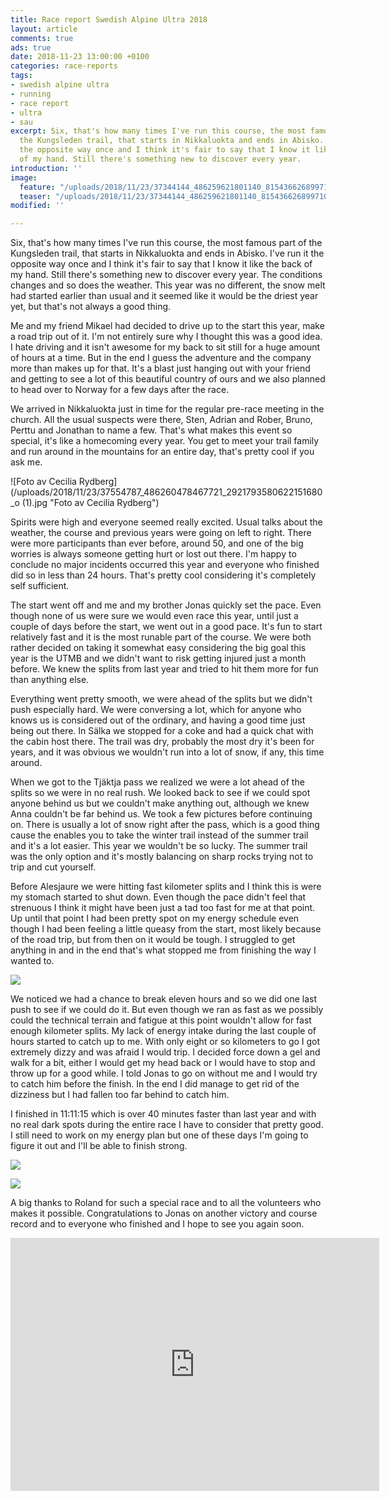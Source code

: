 ```yaml
---
title: Race report Swedish Alpine Ultra 2018
layout: article
comments: true
ads: true
date: 2018-11-23 13:00:00 +0100
categories: race-reports
tags:
- swedish alpine ultra
- running
- race report
- ultra
- sau
excerpt: Six, that's how many times I've run this course, the most famous part of
  the Kungsleden trail, that starts in Nikkaluokta and ends in Abisko. I've run it
  the opposite way once and I think it's fair to say that I know it like the back
  of my hand. Still there's something new to discover every year.
introduction: ''
image:
  feature: "/uploads/2018/11/23/37344144_486259621801140_8154366268997107712_o-2 (1).jpg"
  teaser: "/uploads/2018/11/23/37344144_486259621801140_8154366268997107712_o-2 (2)-teaser.jpg"
modified: ''

---
```

Six, that's how many times I've run this course, the most famous part of the Kungsleden trail, that starts in Nikkaluokta and ends in Abisko. I've run it the opposite way once and I think it's fair to say that I know it like the back of my hand. Still there's something new to discover every year. The conditions changes and so does the weather. This year was no different, the snow melt had started earlier than usual and it seemed like it would be the driest year yet, but that's not always a good thing.

Me and my friend Mikael had decided to drive up to the start this year, make a road trip out of it. I'm not entirely sure why I thought this was a good idea. I hate driving and it isn't awesome for my back to sit still for a huge amount of hours at a time. But in the end I guess the adventure and the company more than makes up for that. It's a blast just hanging out with your friend and getting to see a lot of this beautiful country of ours and we also planned to head over to Norway for a few days after the race.

We arrived in Nikkaluokta just in time for the regular pre-race meeting in the church. All the usual suspects were there, Sten, Adrian and Rober, Bruno, Perttu and Jonathan to name a few. That's what makes this event so special, it's like a homecoming every year. You get to meet your trail family and run around in the mountains for an entire day, that's pretty cool if you ask me.

![Foto av Cecilia Rydberg](/uploads/2018/11/23/37554787_486260478467721_2921793580622151680_o (1).jpg "Foto av Cecilia Rydberg")

Spirits were high and everyone seemed really excited. Usual talks about the weather, the course and previous years were going on left to right. There were more participants than ever before, around 50, and one of the big worries is always someone getting hurt or lost out there. I'm happy to conclude no major incidents occurred this year and everyone who finished did so in less than 24 hours. That's pretty cool considering it's completely self sufficient.

The start went off and me and my brother Jonas quickly set the pace. Even though none of us were sure we would even race this year, until just a couple of days before the start, we went out in a good pace. It's fun to start relatively fast and it is the most runable part of the course. We were both rather decided on taking it somewhat easy considering the big goal this year is the UTMB and we didn't want to risk getting injured just a month before. We knew the splits from last year and tried to hit them more for fun than anything else.

Everything went pretty smooth, we were ahead of the splits but we didn't push especially hard. We were conversing a lot, which for anyone who knows us is considered out of the ordinary, and having a good time just being out there. In Sälka we stopped for a coke and had a quick chat with the cabin host there. The trail was dry, probably the most dry it's been for years, and it was obvious we wouldn't run into a lot of snow, if any, this time around.

When we got to the Tjäktja pass we realized we were a lot ahead of the splits so we were in no real rush. We looked back to see if we could spot anyone behind us but we couldn't make anything out, although we knew Anna couldn't be far behind us. We took a few pictures before continuing on. There is usually a lot of snow right after the pass, which is a good thing cause the enables you to take the winter trail instead of the summer trail and it's a lot easier. This year we wouldn't be so lucky. The summer trail was the only option and it's mostly balancing on sharp rocks trying not to trip and cut yourself.

Before Alesjaure we were hitting fast kilometer splits and I think this is were my stomach started to shut down. Even though the pace didn't feel that strenuous I think it might have been just a tad too fast for me at that point. Up until that point I had been pretty spot on my energy schedule even though I had been feeling a little queasy from the start, most likely because of the road trip, but from then on it would be tough. I struggled to get anything in and in the end that's what stopped me from finishing the way I wanted to.

![](/uploads/2018/11/23/IMG_7933.jpg)

We noticed we had a chance to break eleven hours and so we did one last push to see if we could do it. But even though we ran as fast as we possibly could the technical terrain and fatigue at this point wouldn't allow for fast enough kilometer splits. My lack of energy intake during the last couple of hours started to catch up to me. With only eight or so kilometers to go I got extremely dizzy and was afraid I would trip. I decided force down a gel and walk for a bit, either I would get my head back or I would have to stop and throw up for a good while. I told Jonas to go on without me and I would try to catch him before the finish. In the end I did manage to get rid of the dizziness but I had fallen too far behind to catch him.

I finished in 11:11:15 which is over 40 minutes faster than last year and with no real dark spots during the entire race I have to consider that pretty good. I still need to work on my energy plan but one of these days I'm going to figure it out and I'll be able to finish strong.

![](/uploads/2018/11/23/IMG_7924.jpg)

![](/uploads/2018/11/23/IMG_7925.jpg)

A big thanks to Roland for such a special race and to all the volunteers who makes it possible. Congratulations to Jonas on another victory and course record and to everyone who finished and I hope to see you again soon.

<iframe height='405' width='590' frameborder='0' allowtransparency='true' scrolling='no' src='https://www.strava.com/activities/1703340312/embed/1a9123917693dec36f93d4774d689a6ffde9a314'></iframe>
